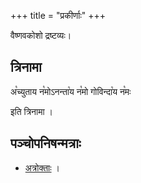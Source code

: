 +++
title = "प्रकीर्णाः"
+++

वैष्णवकोशो द्रष्टव्यः। 


## त्रिनामा
अ꣡च्युताय न꣡मोऽनन्ता꣡य न꣡मो गोविन्दा꣡य न꣡मः 

इति त्रिनामा ।


## पञ्चोपनिषन्मत्राः
- [अत्रोक्ताः](/AgamaH_vaiShNavaH/rAmAnuja-sampradAyaH/kriyA/vishvAsa-sankalanam/bhUta-shuddhiH) । 